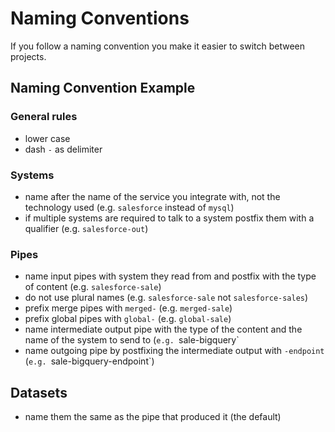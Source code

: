 # Naming Conventions

If you follow a naming convention you make it easier to switch between projects.

## Naming Convention Example

### General rules
- lower case
- dash `-` as delimiter

### Systems
- name after the name of the service you integrate with, not the technology used (e.g. `salesforce` instead of `mysql`)
- if multiple systems are required to talk to a system postfix them with a qualifier (e.g. `salesforce-out`)

### Pipes
- name input pipes with system they read from and postfix with the type of content (e.g. `salesforce-sale`) 
- do not use plural names (e.g. `salesforce-sale` not `salesforce-sales`)
- prefix merge pipes with `merged-` (e.g. `merged-sale`)
- prefix global pipes with `global-` (e.g. `global-sale`)
- name intermediate output pipe with the type of the content and the name of the system to send to (`e.g. `sale-bigquery`
- name outgoing pipe by postfixing the intermediate output with `-endpoint` (`e.g. `sale-bigquery-endpoint`)

## Datasets
- name them the same as the pipe that produced it (the default)
